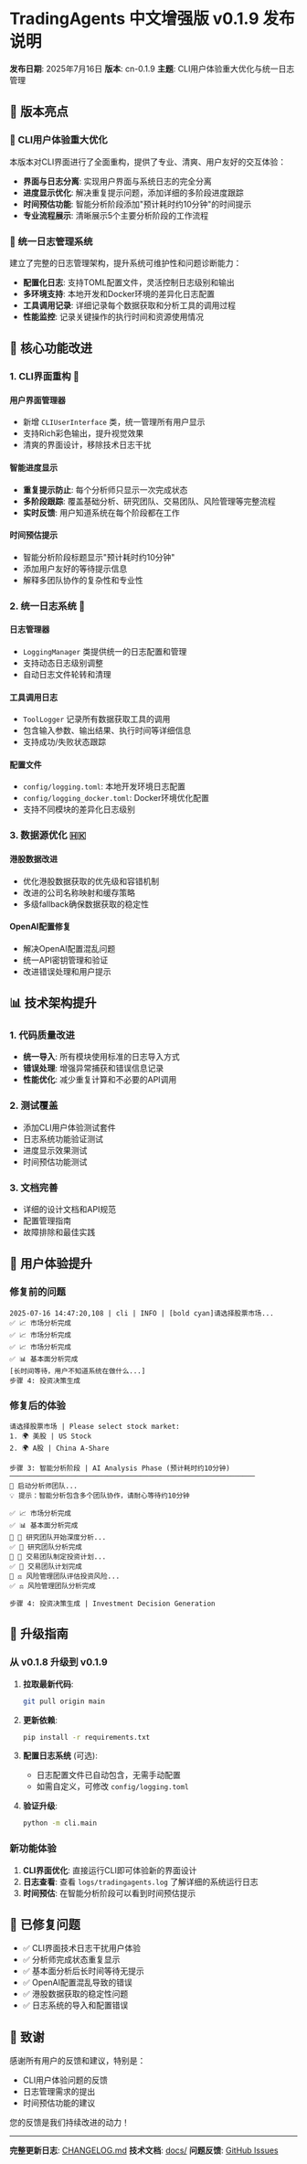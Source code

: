 # TradingAgents 中文增强版 v0.1.9 发布说明

**发布日期**: 2025年7月16日
**版本**: cn-0.1.9
**主题**: CLI用户体验重大优化与统一日志管理

## 🎯 版本亮点

### 🎨 CLI用户体验重大优化

本版本对CLI界面进行了全面重构，提供了专业、清爽、用户友好的交互体验：

- **界面与日志分离**: 实现用户界面与系统日志的完全分离
- **进度显示优化**: 解决重复提示问题，添加详细的多阶段进度跟踪
- **时间预估功能**: 智能分析阶段添加"预计耗时约10分钟"的时间提示
- **专业流程展示**: 清晰展示5个主要分析阶段的工作流程

### 📝 统一日志管理系统

建立了完整的日志管理架构，提升系统可维护性和问题诊断能力：

- **配置化日志**: 支持TOML配置文件，灵活控制日志级别和输出
- **多环境支持**: 本地开发和Docker环境的差异化日志配置
- **工具调用记录**: 详细记录每个数据获取和分析工具的调用过程
- **性能监控**: 记录关键操作的执行时间和资源使用情况

## 🔧 核心功能改进

### 1. CLI界面重构 🎨

#### **用户界面管理器**

- 新增 `CLIUserInterface` 类，统一管理所有用户显示
- 支持Rich彩色输出，提升视觉效果
- 清爽的界面设计，移除技术日志干扰

#### **智能进度显示**

- **重复提示防止**: 每个分析师只显示一次完成状态
- **多阶段跟踪**: 覆盖基础分析、研究团队、交易团队、风险管理等完整流程
- **实时反馈**: 用户知道系统在每个阶段都在工作

#### **时间预估提示**

- 智能分析阶段标题显示"预计耗时约10分钟"
- 添加用户友好的等待提示信息
- 解释多团队协作的复杂性和专业性

### 2. 统一日志系统 📝

#### **日志管理器**

- `LoggingManager` 类提供统一的日志配置和管理
- 支持动态日志级别调整
- 自动日志文件轮转和清理

#### **工具调用日志**

- `ToolLogger` 记录所有数据获取工具的调用
- 包含输入参数、输出结果、执行时间等详细信息
- 支持成功/失败状态跟踪

#### **配置文件**

- `config/logging.toml`: 本地开发环境日志配置
- `config/logging_docker.toml`: Docker环境优化配置
- 支持不同模块的差异化日志级别

### 3. 数据源优化 🇭🇰

#### **港股数据改进**

- 优化港股数据获取的优先级和容错机制
- 改进的公司名称映射和缓存策略
- 多级fallback确保数据获取的稳定性

#### **OpenAI配置修复**

- 解决OpenAI配置混乱问题
- 统一API密钥管理和验证
- 改进错误处理和用户提示

## 📊 技术架构提升

### 1. 代码质量改进

- **统一导入**: 所有模块使用标准的日志导入方式
- **错误处理**: 增强异常捕获和错误信息记录
- **性能优化**: 减少重复计算和不必要的API调用

### 2. 测试覆盖

- 添加CLI用户体验测试套件
- 日志系统功能验证测试
- 进度显示效果测试
- 时间预估功能测试

### 3. 文档完善

- 详细的设计文档和API规范
- 配置管理指南
- 故障排除和最佳实践

## 🎯 用户体验提升

### 修复前的问题

```
2025-07-16 14:47:20,108 | cli | INFO | [bold cyan]请选择股票市场...
✅ 📈 市场分析完成
✅ 📈 市场分析完成  
✅ 📈 市场分析完成
✅ 📊 基本面分析完成
[长时间等待，用户不知道系统在做什么...]
步骤 4: 投资决策生成
```

### 修复后的体验

```
请选择股票市场 | Please select stock market:
1. 🌍 美股 | US Stock
2. 🌍 A股 | China A-Share

步骤 3: 智能分析阶段 | AI Analysis Phase (预计耗时约10分钟)
────────────────────────────────────────────────────────────
🔄 启动分析师团队...
💡 提示：智能分析包含多个团队协作，请耐心等待约10分钟

✅ 📈 市场分析完成
✅ 📊 基本面分析完成
🔄 🔬 研究团队开始深度分析...
✅ 🔬 研究团队分析完成
🔄 💼 交易团队制定投资计划...
✅ 💼 交易团队计划完成
🔄 ⚖️ 风险管理团队评估投资风险...
✅ ⚖️ 风险管理团队分析完成

步骤 4: 投资决策生成 | Investment Decision Generation
```

## 🔄 升级指南

### 从 v0.1.8 升级到 v0.1.9

1. **拉取最新代码**:

   ```bash
   git pull origin main
   ```
2. **更新依赖**:

   ```bash
   pip install -r requirements.txt
   ```
3. **配置日志系统** (可选):

   - 日志配置文件已自动包含，无需手动配置
   - 如需自定义，可修改 `config/logging.toml`
4. **验证升级**:

   ```bash
   python -m cli.main
   ```

### 新功能体验

1. **CLI界面优化**: 直接运行CLI即可体验新的界面设计
2. **日志查看**: 查看 `logs/tradingagents.log` 了解详细的系统运行日志
3. **时间预估**: 在智能分析阶段可以看到时间预估提示

## 🐛 已修复问题

- ✅ CLI界面技术日志干扰用户体验
- ✅ 分析师完成状态重复显示
- ✅ 基本面分析后长时间等待无提示
- ✅ OpenAI配置混乱导致的错误
- ✅ 港股数据获取的稳定性问题
- ✅ 日志系统的导入和配置错误


## 🙏 致谢

感谢所有用户的反馈和建议，特别是：

- CLI用户体验问题的反馈
- 日志管理需求的提出
- 时间预估功能的建议

您的反馈是我们持续改进的动力！

---

**完整更新日志**: [CHANGELOG.md](../CHANGELOG.md)
**技术文档**: [docs/](../)
**问题反馈**: [GitHub Issues](https://github.com/hsliuping/TradingAgents-CN/issues)

